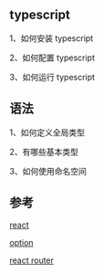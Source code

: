 ## typescript

1、如何安装 typescript

2、如何配置 typescript

3、如何运行 typescript

## 语法

1、如何定义全局类型

2、有哪些基本类型

3、如何使用命名空间

## 参考

[react](https://www.tslang.cn/docs/handbook/react-&-webpack.html)

[option](https://www.tslang.cn/docs/handbook/compiler-options.html)

[react router](https://reacttraining.com/react-router/)

